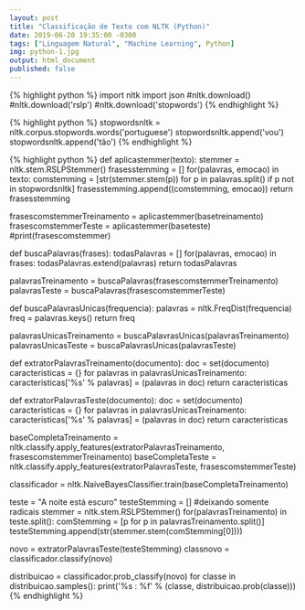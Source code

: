 ```yaml
---
layout: post
title: "Classificação de Texto com NLTK (Python)"
date: 2019-06-20 19:35:00 -0300
tags: ["Linguagem Natural", "Machine Learning", Python]
img: python-1.jpg
output: html_document
published: false
---
```





{% highlight python %}
import nltk
import json
#nltk.download()
#nltk.download('rslp')
#nltk.download('stopwords')
{% endhighlight %}


{% highlight python %}
stopwordsnltk = nltk.corpus.stopwords.words('portuguese')
stopwordsnltk.append('vou')
stopwordsnltk.append('tão')
{% endhighlight %}


{% highlight python %}
def aplicastemmer(texto):
	stemmer = nltk.stem.RSLPStemmer()
    frasesstemming = []
    for(palavras, emocao) in texto:
        comstemming = [str(stemmer.stem(p)) for p in palavras.split() if p not in stopwordsnltk]
        frasesstemming.append((comstemming, emocao))
    return frasesstemming

frasescomstemmerTreinamento = aplicastemmer(basetreinamento)
frasescomstemmerTeste = aplicastemmer(baseteste)
#print(frasescomstemmer)

def buscaPalavras(frases):
    todasPalavras = []
    for(palavras, emocao) in frases:
        todasPalavras.extend(palavras)
    return todasPalavras

palavrasTreinamento = buscaPalavras(frasescomstemmerTreinamento)
palavrasTeste = buscaPalavras(frasescomstemmerTeste)

def buscaPalavrasUnicas(frequencia):
    palavras = nltk.FreqDist(frequencia)
    freq = palavras.keys()
    return freq

palavrasUnicasTreinamento = buscaPalavrasUnicas(palavrasTreinamento)
palavrasUnicasTeste = buscaPalavrasUnicas(palavrasTeste)

def extratorPalavrasTreinamento(documento):
    doc = set(documento)
    caracteristicas = {}
    for palavras in palavrasUnicasTreinamento:
        caracteristicas['%s' % palavras] = (palavras in doc)
    return caracteristicas
	
def extratorPalavrasTeste(documento):
    doc = set(documento)
    caracteristicas = {}
    for palavras in palavrasUnicasTreinamento:
        caracteristicas['%s' % palavras] = (palavras in doc)
    return caracteristicas

baseCompletaTreinamento = nltk.classify.apply_features(extratorPalavrasTreinamento, frasescomstemmerTreinamento)
baseCompletaTeste = nltk.classify.apply_features(extratorPalavrasTeste, frasescomstemmerTeste)

classificador = nltk.NaiveBayesClassifier.train(baseCompletaTreinamento)

teste = "A noite está escuro"
testeStemming = []
#deixando somente radicais
stemmer = nltk.stem.RSLPStemmer()
for(palavrasTreinamento) in teste.split():
    comStemming = [p for p in palavrasTreinamento.split()]
    testeStemming.append(str(stemmer.stem(comStemming[0])))
	
novo = extratorPalavrasTeste(testeStemming)
classnovo = classificador.classify(novo)

distribuicao = classificador.prob_classify(novo)
for classe in distribuicao.samples():
    print('%s : %f' % (classe, distribuicao.prob(classe)))
{% endhighlight %}
